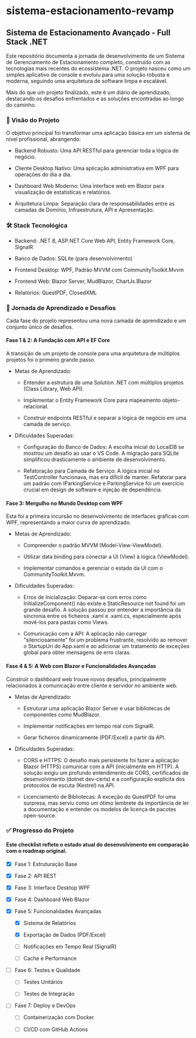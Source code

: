 # sistema-estacionamento-revamp
## Sistema de Estacionamento Avançado - Full Stack .NET
Este repositório documenta a jornada de desenvolvimento de um Sistema de Gerenciamento de Estacionamento completo, construído com as tecnologias mais recentes do ecossistema .NET. O projeto nasceu como um simples aplicativo de console e evoluiu para uma solução robusta e moderna, seguindo uma arquitetura de software limpa e escalável.

Mais do que um projeto finalizado, este é um diário de aprendizado, destacando os desafios enfrentados e as soluções encontradas ao longo do caminho.

### 🚀 Visão do Projeto
O objetivo principal foi transformar uma aplicação básica em um sistema de nível profissional, abrangendo:

- Backend Robusto: Uma API RESTful para gerenciar toda a lógica de negócio.

- Cliente Desktop Nativo: Uma aplicação administrativa em WPF para operações do dia a dia.

- Dashboard Web Moderno: Uma interface web em Blazor para visualização de estatísticas e relatórios.

- Arquitetura Limpa: Separação clara de responsabilidades entre as camadas de Domínio, Infraestrutura, API e Apresentação.

### 🛠️ Stack Tecnológica
- Backend: .NET 8, ASP.NET Core Web API, Entity Framework Core, SignalR

- Banco de Dados: SQLite (para desenvolvimento)

- Frontend Desktop: WPF, Padrão MVVM com CommunityToolkit.Mvvm

- Frontend Web: Blazor Server, MudBlazor, ChartJs.Blazor

- Relatórios: QuestPDF, ClosedXML

### 🌱 Jornada de Aprendizado e Desafios
Cada fase do projeto representou uma nova camada de aprendizado e um conjunto único de desafios.

#### Fase 1 & 2: A Fundação com API e EF Core
A transição de um projeto de console para uma arquitetura de múltiplos projetos foi o primeiro grande passo.

- Metas de Aprendizado:

  - Entender a estrutura de uma Solution .NET com múltiplos projetos (Class Library, Web API).

  - Implementar o Entity Framework Core para mapeamento objeto-relacional.

  - Construir endpoints RESTful e separar a lógica de negócio em uma camada de serviço.

- Dificuldades Superadas:

  - Configuração do Banco de Dados: A escolha inicial do LocalDB se mostrou um desafio ao usar o VS Code. A migração para SQLite simplificou drasticamente o ambiente de desenvolvimento.

  - Refatoração para Camada de Serviço: A lógica inicial no TestController funcionava, mas era difícil de manter. Refatorar para um padrão com IParkingService e ParkingService foi um exercício crucial em design de software e injeção de dependência.

#### Fase 3: Mergulho no Mundo Desktop com WPF
Esta foi a primeira incursão no desenvolvimento de interfaces gráficas com WPF, representando a maior curva de aprendizado.

- Metas de Aprendizado:

  - Compreender o padrão MVVM (Model-View-ViewModel).

  - Utilizar data binding para conectar a UI (View) à lógica (ViewModel).

  - Implementar comandos e gerenciar o estado da UI com o CommunityToolkit.Mvvm.

- Dificuldades Superadas:

  - Erros de Inicialização: Deparar-se com erros como InitializeComponent() não existe e StaticResource not found foi um grande desafio. A solução passou por entender a importância da sincronia entre os ficheiros .xaml e .xaml.cs, especialmente após movê-los para pastas como Views.

  - Comunicação com a API: A aplicação não carregar "silenciosamente" foi um problema frustrante, resolvido ao remover o StartupUri do App.xaml e ao adicionar um tratamento de exceções global para obter mensagens de erro claras.

#### Fase 4 & 5: A Web com Blazor e Funcionalidades Avançadas
Construir o dashboard web trouxe novos desafios, principalmente relacionados à comunicação entre cliente e servidor no ambiente web.

- Metas de Aprendizado:

  - Estruturar uma aplicação Blazor Server e usar bibliotecas de componentes como MudBlazor.

  - Implementar notificações em tempo real com SignalR.

  - Gerar ficheiros dinamicamente (PDF/Excel) a partir da API.

- Dificuldades Superadas:

  - CORS e HTTPS: O desafio mais persistente foi fazer a aplicação Blazor (HTTPS) comunicar com a API (inicialmente em HTTP). A solução exigiu um profundo entendimento de CORS, certificados de desenvolvimento (dotnet dev-certs) e a configuração explícita dos protocolos de escuta (Kestrel) na API.

  - Licenciamento de Bibliotecas: A exceção do QuestPDF foi uma surpresa, mas serviu como um ótimo lembrete da importância de ler a documentação e entender os modelos de licença de pacotes open-source.

### ✅ Progresso do Projeto
#### Este checklist reflete o estado atual do desenvolvimento em comparação com o roadmap original.

- [x] Fase 1: Estruturação Base

- [x] Fase 2: API REST

- [x] Fase 3: Interface Desktop WPF

- [x] Fase 4: Dashboard Web Blazor

- [x] Fase 5: Funcionalidades Avançadas

  - [x] Sistema de Relatórios

  - [x] Exportação de Dados (PDF/Excel)

  - [ ] Notificações em Tempo Real (SignalR)

  - [ ] Cache e Performance

- [ ] Fase 6: Testes e Qualidade

  - [ ] Testes Unitários

  - [ ] Testes de Integração

- [ ] Fase 7: Deploy e DevOps

  - [ ] Containerização com Docker

  - [ ] CI/CD com GitHub Actions
